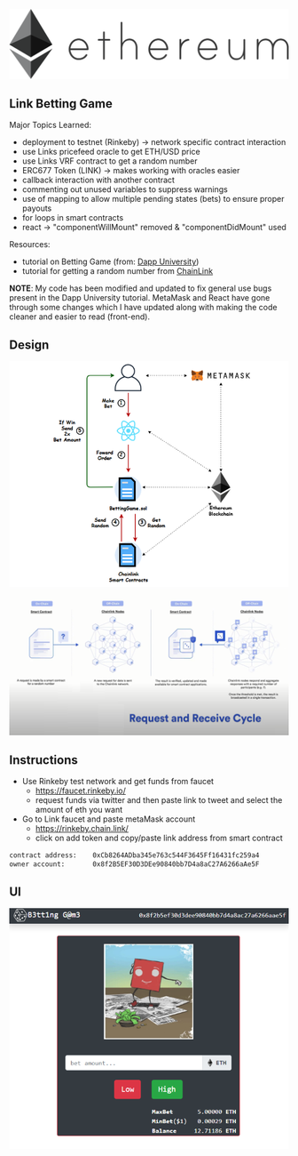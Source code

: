 ![](public/eth.png)
##
## Link Betting Game
Major Topics Learned:
- deployment to testnet (Rinkeby) -> network specific contract interaction
- use Links pricefeed oracle to get ETH/USD price
- use Links VRF contract to get a random number
- ERC677 Token (LINK) -> makes working with oracles easier
- callback interaction with another contract
- commenting out unused variables to suppress warnings
- use of mapping to allow multiple pending states (bets) to ensure proper payouts 
- for loops in smart contracts
- react -> "componentWillMount" removed & "componentDidMount" used  

Resources:
- tutorial on Betting Game (from: [Dapp University](https://www.youtube.com/watch?v=YzCbaR15Xi4&t=971s))
- tutorial for getting a random number from [ChainLink](https://www.youtube.com/watch?v=JqZWariqh5s)

**NOTE**: My code has been modified and updated to fix general use bugs present in the Dapp University 
tutorial. MetaMask and React have gone through some changes which I have updated along with making the code
cleaner and easier to read (front-end).  

## Design

![](public/BettingGame.png)
![](public/VRF_cycle.png)

## Instructions
- Use Rinkeby test network and get funds from faucet
	- https://faucet.rinkeby.io/
	- request funds via twitter and then paste link to tweet and select the amount of eth you want
- Go to Link faucet and paste metaMask account
	- https://rinkeby.chain.link/
	- click on add token and copy/paste link address from smart contract

```
contract address:    0xCb8264ADba345e763c544F3645Ff16431fc259a4
owner account:       0x8f2B5EF30D3DEe90840bb7D4a8aC27A6266aAe5F
```

## UI

![](public/UI.png)
